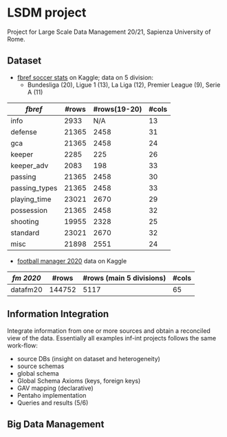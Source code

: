 # LSDM project

Project for Large Scale Data Management 20/21, Sapienza University of Rome. 


## Dataset
- [fbref soccer stats](https://www.kaggle.com/biniyamyohannes/soccer-player-data-from-fbrefcom) on Kaggle; data on 5 division:
  - Bundesliga (20), Ligue 1 (13), La Liga (12), Premier League (9), Serie A (11)

| *fbref*       | #rows | #rows(19-20) | #cols |
| ------------- | ----- | ------------ | ----- |
| info          | 2933  | N/A          | 13    |
| defense       | 21365 | 2458         | 31    |
| gca           | 21365 | 2458         | 24    |
| keeper        | 2285  | 225          | 26    |
| keeper_adv    | 2083  | 198          | 33    |
| passing       | 21365 | 2458         | 30    |
| passing_types | 21365 | 2458         | 33    |
| playing_time  | 23021 | 2670         | 29    |
| possession    | 21365 | 2458         | 32    |
| shooting      | 19955 | 2328         | 25    |
| standard      | 23021 | 2670         | 32    |
| misc          | 21898 | 2551         | 24    |

- [football manager 2020](https://www.kaggle.com/ktyptorio/football-manager-2020) data on Kaggle

| *fm 2020* | #rows  | #rows (main 5 divisions) | #cols |
| --------- | ------ | ------------------------ | ----- |
| datafm20  | 144752 | 5117                     | 65    |


## Information Integration
Integrate information from one or more sources and obtain a reconciled view of the data. Essentially all examples inf-int projects follows the same work-flow:

- source DBs (insight on dataset and heterogeneity)
- source schemas
- global schema
- Global Schema Axioms (keys, foreign keys)
- GAV mapping (declarative) 
- Pentaho implementation
- Queries and results (5/6)

## Big Data Management
